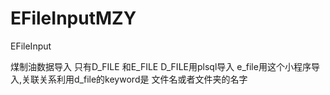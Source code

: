 # EFileInputMZY
EFileInput

煤制油数据导入 只有D_FILE 和E_FILE
D_FILE用plsql导入
e_file用这个小程序导入,关联关系利用d_file的keyword是 文件名或者文件夹的名字
